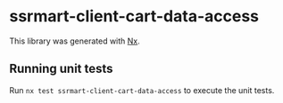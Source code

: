 # ssrmart-client-cart-data-access

This library was generated with [Nx](https://nx.dev).

## Running unit tests

Run `nx test ssrmart-client-cart-data-access` to execute the unit tests.
